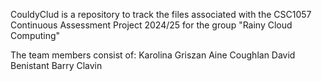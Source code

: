 CouldyClud is a repository to track the files associated with the CSC1057 Continuous Assessment Project 2024/25 for the group "Rainy Cloud Computing"

The team members consist of:
Karolina Griszan
Aine Coughlan
David Benistant
Barry Clavin

